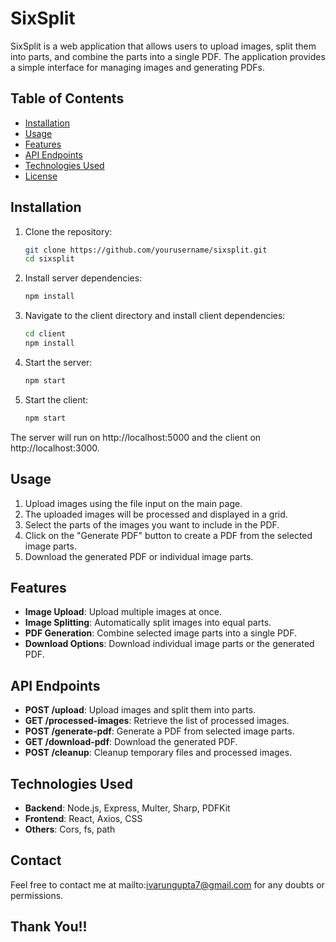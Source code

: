 # SixSplit

SixSplit is a web application that allows users to upload images, split them into parts, and combine the parts into a single PDF. The application provides a simple interface for managing images and generating PDFs.

## Table of Contents

- [Installation](#installation)
- [Usage](#usage)
- [Features](#features)
- [API Endpoints](#api-endpoints)
- [Technologies Used](#technologies-used)
- [License](#license)

## Installation

1. Clone the repository:
   ```sh
   git clone https://github.com/yourusername/sixsplit.git
   cd sixsplit
   ```
2. Install server dependencies:
   ```sh
   npm install
   ```
3. Navigate to the client directory and install client dependencies:
   ```sh
   cd client
   npm install
   ```
4. Start the server:
   ```sh
   npm start
   ```
5. Start the client:
   ```sh
   npm start
   ```
The server will run on http://localhost:5000 and the client on http://localhost:3000.

## Usage

1. Upload images using the file input on the main page.
2. The uploaded images will be processed and displayed in a grid.
3. Select the parts of the images you want to include in the PDF.
4. Click on the "Generate PDF" button to create a PDF from the selected image parts.
5. Download the generated PDF or individual image parts.

## Features

- **Image Upload**: Upload multiple images at once.
- **Image Splitting**: Automatically split images into equal parts.
- **PDF Generation**: Combine selected image parts into a single PDF.
- **Download Options**: Download individual image parts or the generated PDF.

## API Endpoints

- **POST /upload**: Upload images and split them into parts.
- **GET /processed-images**: Retrieve the list of processed images.
- **POST /generate-pdf**: Generate a PDF from selected image parts.
- **GET /download-pdf**: Download the generated PDF.
- **POST /cleanup**: Cleanup temporary files and processed images.

## Technologies Used

- **Backend**: Node.js, Express, Multer, Sharp, PDFKit
- **Frontend**: React, Axios, CSS
- **Others**: Cors, fs, path

## Contact 

Feel free to contact me at mailto:ivarungupta7@gmail.com for any doubts or permissions.

## Thank You!!




